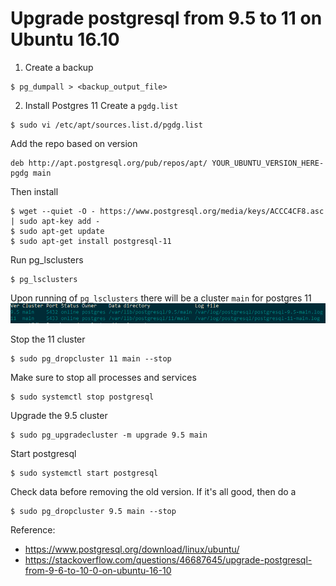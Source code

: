 # Upgrade postgresql from 9.5 to 11 on Ubuntu 16.10
1. Create a backup
```
$ pg_dumpall > <backup_output_file>
```
2. Install Postgres 11
Create a `pgdg.list`
```
$ sudo vi /etc/apt/sources.list.d/pgdg.list
```
Add the repo based on version
```
deb http://apt.postgresql.org/pub/repos/apt/ YOUR_UBUNTU_VERSION_HERE-pgdg main
```
Then install
```
$ wget --quiet -O - https://www.postgresql.org/media/keys/ACCC4CF8.asc | sudo apt-key add -
$ sudo apt-get update
$ sudo apt-get install postgresql-11
```
Run pg_lsclusters
```
$ pg_lsclusters
```
Upon running of `pg_lsclusters` there will be a cluster `main` for postgres 11
![alt text](https://github.com/krectra/devops/blob/master/postgres_cluster.PNG)

Stop the 11 cluster
```
$ sudo pg_dropcluster 11 main --stop
```
Make sure to stop all processes and services
```
$ sudo systemctl stop postgresql 
```
Upgrade the 9.5 cluster
```
$ sudo pg_upgradecluster -m upgrade 9.5 main
```
Start postgresql
```
$ sudo systemctl start postgresql
```
Check data before removing the old version.
If it's all good, then do a
```
$ sudo pg_dropcluster 9.5 main --stop
```


Reference:
- https://www.postgresql.org/download/linux/ubuntu/
- https://stackoverflow.com/questions/46687645/upgrade-postgresql-from-9-6-to-10-0-on-ubuntu-16-10
